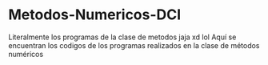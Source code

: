 # Metodos-Numericos-DCI
Literalmente los programas de la clase de metodos jaja xd lol
Aquí se encuentran los codigos de los programas realizados en la clase de métodos numéricos 
